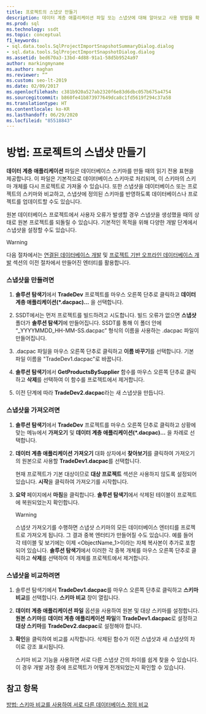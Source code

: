 ```yaml
---
title: 프로젝트의 스냅샷 만들기
description: 데이터 계층 애플리케이션 파일 또는 스냅샷에 대해 알아보고 사용 방법을 확인합니다. 스냅샷을 만들거나 가져오는 방법과 스냅샷을 비교하는 방법을 알아봅니다.
ms.prod: sql
ms.technology: ssdt
ms.topic: conceptual
f1_keywords:
- sql.data.tools.SqlProjectImportSnapshotSummaryDialog.dialog
- sql.data.tools.SqlProjectImportSnapshotDialog.dialog
ms.assetid: bed670a3-13bd-4d88-91a1-58d5b9524a97
author: markingmyname
ms.author: maghan
ms.reviewer: “”
ms.custom: seo-lt-2019
ms.date: 02/09/2017
ms.openlocfilehash: c381b920a527ab2320f6e83d6dbc057b675a4754
ms.sourcegitcommit: b860fe41b873977649dca8c1fd5619f294c37a58
ms.translationtype: HT
ms.contentlocale: ko-KR
ms.lasthandoff: 06/29/2020
ms.locfileid: "85518843"
---
```

# <a name="how-to-create-a-snapshot-of-a-project"></a>방법: 프로젝트의 스냅샷 만들기

**데이터 계층 애플리케이션** 파일은 데이터베이스 스키마를 만들 때의 읽기 전용 표현을 제공합니다. 이 파일은 기본적으로 데이터베이스 스키마로 처리되며, 이 스키마의 스키마 개체를 다시 프로젝트로 가져올 수 있습니다. 또한 스냅샷을 데이터베이스 또는 프로젝트의 스키마와 비교하고, 스냅샷에 정의된 스키마를 반영하도록 데이터베이스나 프로젝트를 업데이트할 수도 있습니다.  
  
원본 데이터베이스 프로젝트에서 사용자 오류가 발생할 경우 스냅샷을 생성했을 때의 상태로 원본 프로젝트를 되돌릴 수 있습니다. 기본적인 목적을 위해 다양한 개발 단계에서 스냅샷을 설정할 수도 있습니다.  
  
> [!WARNING]  
> 다음 절차에서는 [연결된 데이터베이스 개발](../ssdt/connected-database-development.md) 및 [프로젝트 기반 오프라인 데이터베이스 개발](../ssdt/project-oriented-offline-database-development.md) 섹션의 이전 절차에서 만들어진 엔터티를 활용합니다.  
  
### <a name="to-create-a-snapshot"></a>스냅샷을 만들려면  
  
1.  **솔루션 탐색기**에서 **TradeDev** 프로젝트를 마우스 오른쪽 단추로 클릭하고 **데이터 계층 애플리케이션(\*.dacpac)…** 을 선택합니다.  
  
2.  SSDT에서는 먼저 프로젝트를 빌드하려고 시도합니다. 빌드 오류가 없으면 **스냅샷** 폴더가 **솔루션 탐색기**에 만들어집니다. SSDT를 통해 이 폴더 안에 “<Project Name>_YYYYMMDD_HH-MM-SS.dacpac” 형식의 이름을 사용하는 .dacpac 파일이 만들어집니다.  
  
3.  .dacpac 파일을 마우스 오른쪽 단추로 클릭하고 **이름 바꾸기**를 선택합니다. 기본 파일 이름을 "TradeDev1.dacpac"로 바꿉니다.  
  
4.  **솔루션 탐색기**에서 **GetProductsBySupplier** 함수를 마우스 오른쪽 단추로 클릭하고 **삭제**를 선택하여 이 함수를 프로젝트에서 제거합니다.  
  
5.  이전 단계에 따라 **TradeDev2.dacpac**라는 새 스냅샷을 만듭니다.  
  
### <a name="to-import-a-snapshot"></a>스냅샷을 가져오려면  
  
1.  **솔루션 탐색기**에서 **TradeDev** 프로젝트를 마우스 오른쪽 단추로 클릭하고 상황에 맞는 메뉴에서 **가져오기** 및 **데이터 계층 애플리케이션(\*.dacpac)…** 을 차례로 선택합니다.  
  
2.  **데이터 계층 애플리케이션 가져오기** 대화 상자에서 **찾아보기**를 클릭하여 가져오기의 원본으로 사용할 **TradeDev1.dacpac**를 선택합니다.  
  
    현재 프로젝트가 기본 대상이므로 **대상 프로젝트** 섹션은 사용하지 않도록 설정되어 있습니다. **시작**을 클릭하여 가져오기를 시작합니다.  
  
3.  **요약** 페이지에서 **마침**을 클릭합니다. **솔루션 탐색기**에서 삭제된 테이블이 프로젝트에 복원되었는지 확인합니다.  
  
    > [!WARNING]  
    > 스냅샷 가져오기를 수행하면 스냅샷 스키마의 모든 데이터베이스 엔터티를 프로젝트로 가져오게 됩니다. 그 결과 중복 엔터티가 만들어질 수도 있습니다. 예를 들어 각 테이블 및 보기에는 이제 <ObjectName_1>이라는 자체 복사본이 추가로 포함되어 있습니다. **솔루션 탐색기**에서 이러한 각 중복 개체를 마우스 오른쪽 단추로 클릭하고 **삭제**를 선택하여 이 개체를 프로젝트에서 제거합니다.  
  
### <a name="to-compare-snapshots"></a>스냅샷을 비교하려면  
  
1.  솔루션 탐색기에서 **TradeDev1.dacpac**를 마우스 오른쪽 단추로 클릭하고 **스키마 비교**를 선택합니다. **스키마 비교** 창이 열립니다.  
  
2.  **데이터 계층 애플리케이션 파일** 옵션을 사용하여 원본 및 대상 스키마를 설정합니다. **원본 스키마**를 **데이터 계층 애플리케이션 파일**의 **TradeDev1.dacpac**로 설정하고 **대상 스키마**를 **TradeDev2.dacpac**로 설정해야 합니다.  
  
3.  **확인**을 클릭하여 비교를 시작합니다. 삭제된 함수가 이전 스냅샷과 새 스냅샷의 차이로 강조 표시됩니다.  
  
    스키마 비교 기능을 사용하면 서로 다른 스냅샷 간의 차이를 쉽게 찾을 수 있습니다. 이 경우 개발 과정 중에 프로젝트가 어떻게 전개되었는지 확인할 수 있습니다.  
  
## <a name="see-also"></a>참고 항목  
[방법: 스키마 비교를 사용하여 서로 다른 데이터베이스 정의 비교](../ssdt/how-to-use-schema-compare-to-compare-different-database-definitions.md)  
  

